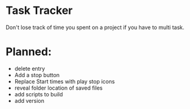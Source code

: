 # Task Tracker 

Don't lose track of time you spent on a project if you have to multi task.  

# Planned:
- delete entry
- Add a stop button
- Replace Start times with play stop icons
- reveal folder location of saved files
- add scripts to build
- add version